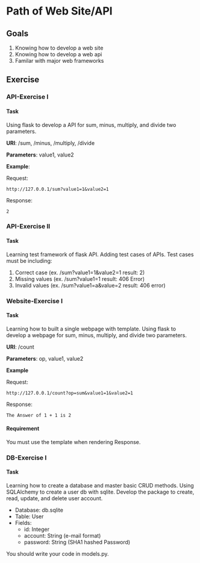# Path of Web Site/API
## Goals

1. Knowing how to develop a web site
2. Knowing how to develop a web api
3. Familar with major web frameworks

## Exercise
### API-Exercise I
#### Task

Using flask to develop a API for sum, minus, multiply, and divide two parameters.

**URI**: /sum, /minus, /multiply, /divide

**Parameters**: value1, value2

**Example**:

Request:

```
http://127.0.0.1/sum?value1=1&value2=1
```

Response:

```
2
```

### API-Exercise II

#### Task

Learning test framework of flask API. Adding test cases of APIs.
Test cases must be including:

1. Correct case (ex. /sum?value1=1&value2=1 result: 2)
2. Missing values (ex. /sum?value1=1 result: 406 Error)
3. Invalid values (ex. /sum?value1=a&value=2 result: 406 error)

### Website-Exercise I

#### Task

Learning how to built a single webpage with template. Using flask to develop a webpage for sum, minus, multiply, and divide two parameters.

**URI**: /count

**Parameters**: op, value1, value2

**Example**

Request:

```
http://127.0.0.1/count?op=sum&value1=1&value2=1
```

Response:

```
The Answer of 1 + 1 is 2
```

#### Requirement

You must use the template when rendering Response.

### DB-Exercise I

#### Task

Learning how to create a database and master basic CRUD methods. Using SQLAlchemy to create a user db with sqlite. Develop the package to create, read, update, and delete user account.

* Database: db.sqlite
* Table: User
* Fields: 
  * id: Integer
  * account: String (e-mail format)
  * password: String (SHA1 hashed Password)

You should write your code in models.py.